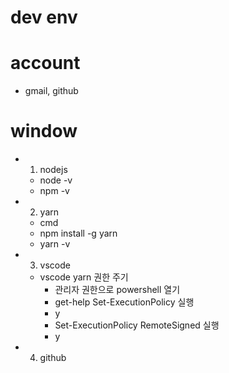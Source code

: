 # dev env

# account 
- gmail, github

# window 
- 1. nodejs 
  - node -v 
  - npm -v 
   
- 2. yarn 
  - cmd 
  - npm install -g yarn 
  - yarn -v 
  
- 3. vscode
  - vscode yarn 권한 주기 
    - 관리자 권한으로 powershell 열기 
    - get-help Set-ExecutionPolicy 실행
    - y
    - Set-ExecutionPolicy RemoteSigned 실행 
    - y
   
- 4. github 
